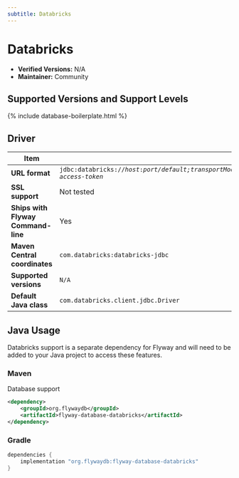 ```yaml
---
subtitle: Databricks
---
```

# Databricks
- **Verified Versions:** N/A
- **Maintainer:** Community

## Supported Versions and Support Levels

{% include database-boilerplate.html %}

## Driver

| Item                                      | Details                                                                                                                                                                   |
|-------------------------------------------|---------------------------------------------------------------------------------------------------------------------------------------------------------------------------|
| **URL format**                            | <code>jdbc:databricks://<i>host</i>:<i>port</i><i>/default;transportMode=http;ssl=1;httpPath=path;EnableArrow=0;AuthMech=3;UID=token;PWD=personal-access-token</i></code> |
| **SSL support**                           | Not tested                                                                                                                                                                |
| **Ships with Flyway Command-line**        | Yes                                                                                                                                                                       |
| **Maven Central coordinates**             | `com.databricks:databricks-jdbc`                                                                                                                                          |
| **Supported versions**                    | `N/A`                                                                                                                                                                     |
| **Default Java class**                    | `com.databricks.client.jdbc.Driver`                                                                                                                                       |

## Java Usage

Databricks support is a separate dependency for Flyway and will need to be added to your Java project to access these features.


### Maven

Database support
```xml
<dependency>
    <groupId>org.flywaydb</groupId>
    <artifactId>flyway-database-databricks</artifactId>
</dependency>
```

### Gradle

```groovy
dependencies {
    implementation "org.flywaydb:flyway-database-databricks"
}
```